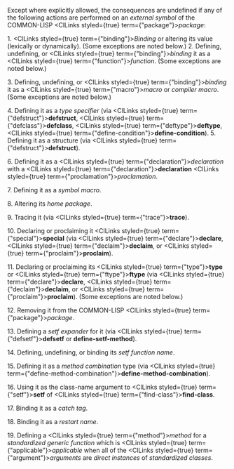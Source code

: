  



Except where explicitly allowed, the consequences are undefined if any of the following actions are performed on an *external symbol* of the COMMON-LISP <ClLinks styled={true} term={"package"}><i>package</i></ClLinks>: 



1\. <ClLinks styled={true} term={"binding"}><i>Binding</i></ClLinks> or altering its value (lexically or dynamically). (Some exceptions are noted below.) 2. Defining, undefining, or <ClLinks styled={true} term={"binding"}><i>binding</i></ClLinks> it as a <ClLinks styled={true} term={"function"}><i>function</i></ClLinks>. (Some exceptions are noted below.) 



3\. Defining, undefining, or <ClLinks styled={true} term={"binding"}><i>binding</i></ClLinks> it as a <ClLinks styled={true} term={"macro"}><i>macro</i></ClLinks> or *compiler macro*. (Some exceptions are noted below.) 



4\. Defining it as a *type specifier* (via <ClLinks styled={true} term={"defstruct"}><b>defstruct</b></ClLinks>, <ClLinks styled={true} term={"defclass"}><b>defclass</b></ClLinks>, <ClLinks styled={true} term={"deftype"}><b>deftype</b></ClLinks>, <ClLinks styled={true} term={"define-condition"}><b>define-condition</b></ClLinks>). 5. Defining it as a structure (via <ClLinks styled={true} term={"defstruct"}><b>defstruct</b></ClLinks>). 



6\. Defining it as a <ClLinks styled={true} term={"declaration"}><i>declaration</i></ClLinks> with a <ClLinks styled={true} term={"declaration"}><b>declaration</b></ClLinks> <ClLinks styled={true} term={"proclamation"}><i>proclamation</i></ClLinks>. 



7\. Defining it as a *symbol macro*. 



8\. Altering its *home package*. 







 



 



9\. Tracing it (via <ClLinks styled={true} term={"trace"}><b>trace</b></ClLinks>). 



10\. Declaring or proclaiming it <ClLinks styled={true} term={"special"}><b>special</b></ClLinks> (via <ClLinks styled={true} term={"declare"}><b>declare</b></ClLinks>, <ClLinks styled={true} term={"declaim"}><b>declaim</b></ClLinks>, or <ClLinks styled={true} term={"proclaim"}><b>proclaim</b></ClLinks>). 



11\. Declaring or proclaiming its <ClLinks styled={true} term={"type"}><b>type</b></ClLinks> or <ClLinks styled={true} term={"ftype"}><b>ftype</b></ClLinks> (via <ClLinks styled={true} term={"declare"}><b>declare</b></ClLinks>, <ClLinks styled={true} term={"declaim"}><b>declaim</b></ClLinks>, or <ClLinks styled={true} term={"proclaim"}><b>proclaim</b></ClLinks>). (Some exceptions are noted below.) 



12\. Removing it from the COMMON-LISP <ClLinks styled={true} term={"package"}><i>package</i></ClLinks>. 



13\. Defining a *setf expander* for it (via <ClLinks styled={true} term={"defsetf"}><b>defsetf</b></ClLinks> or **define-setf-method**). 



14\. Defining, undefining, or binding its *setf function name*. 



15\. Defining it as a *method combination* type (via <ClLinks styled={true} term={"define-method-combination"}><b>define-method-combination</b></ClLinks>). 



16\. Using it as the class-name argument to <ClLinks styled={true} term={"setf"}><b>setf</b></ClLinks> of <ClLinks styled={true} term={"find-class"}><b>find-class</b></ClLinks>. 



17\. Binding it as a *catch tag*. 



18\. Binding it as a *restart name*. 



19\. Defining a <ClLinks styled={true} term={"method"}><i>method</i></ClLinks> for a *standardized generic function* which is <ClLinks styled={true} term={"applicable"}><i>applicable</i></ClLinks> when all of the <ClLinks styled={true} term={"argument"}><i>arguments</i></ClLinks> are *direct instances* of *standardized classes*. 



